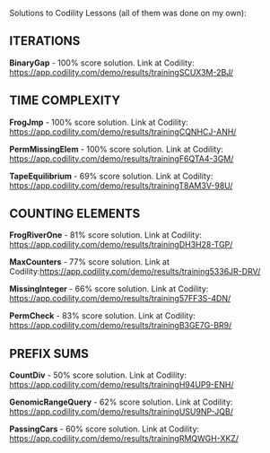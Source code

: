 Solutions to Codility Lessons (all of them was done on my own):
## ITERATIONS

**BinaryGap** - 100% score solution.
Link at Codility: https://app.codility.com/demo/results/trainingSCUX3M-2BJ/
## TIME COMPLEXITY

**FrogJmp** - 100% score solution.
Link at Codility: https://app.codility.com/demo/results/trainingCQNHCJ-ANH/

**PermMissingElem** - 100% score solution.
Link at Codility: https://app.codility.com/demo/results/trainingF6QTA4-3GM/

**TapeEquilibrium** - 69% score solution. 
Link at Codility: https://app.codility.com/demo/results/trainingT8AM3V-98U/
## COUNTING ELEMENTS

**FrogRiverOne** - 81% score solution. 
Link at Codility: https://app.codility.com/demo/results/trainingDH3H28-TGP/

**MaxCounters** - 77% score solution. 
Link at Codility:https://app.codility.com/demo/results/training5336JR-DRV/

**MissingInteger** - 66% score solution. 
Link at Codility: https://app.codility.com/demo/results/training57FF3S-4DN/

**PermCheck** - 83% score solution. 
Link at Codility: https://app.codility.com/demo/results/trainingB3GE7G-BR9/
## PREFIX SUMS

**CountDiv** - 50% score solution.
Link at Codility: https://app.codility.com/demo/results/trainingH94UP9-ENH/

**GenomicRangeQuery** - 62% score solution.
Link at Codility: https://app.codility.com/demo/results/trainingUSU9NP-JQB/

**PassingCars** - 60% score solution.
Link at Codility: https://app.codility.com/demo/results/trainingRMQWGH-XKZ/


